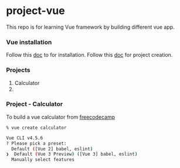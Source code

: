 # project-vue

This repo is for learning Vue framework by building different vue app.

### Vue installation 
Follow this [doc](https://v3.vuejs.org/guide/installation.html#npm) to for installation.
Follow this [doc](https://www.digitalocean.com/community/tutorials/how-to-generate-a-vue-js-single-page-app-with-vue-create) for project creation.

### Projects
1. Calculator
2. 

### Project - Calculator
To build a vue calculator from [freecodecamp](https://www.youtube.com/watch?v=m1_ih43p24s)


`% vue create calculator`
```bash
Vue CLI v4.5.6
? Please pick a preset:
  Default ([Vue 2] babel, eslint)
❯  Default (Vue 3 Preview) ([Vue 3] babel, eslint)
  Manually select features
```
